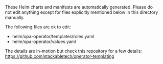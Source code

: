These Helm charts and manifests are automatically generated.
Please do not edit anything except for files explicitly mentioned below in this
directory manually.

The following files are ok to edit:

- helm/opa-operator/templates/roles.yaml
- helm/opa-operator/values.yaml

The details are in-motion but check this repository for a few details:
<https://github.com/stackabletech/operator-templating>

